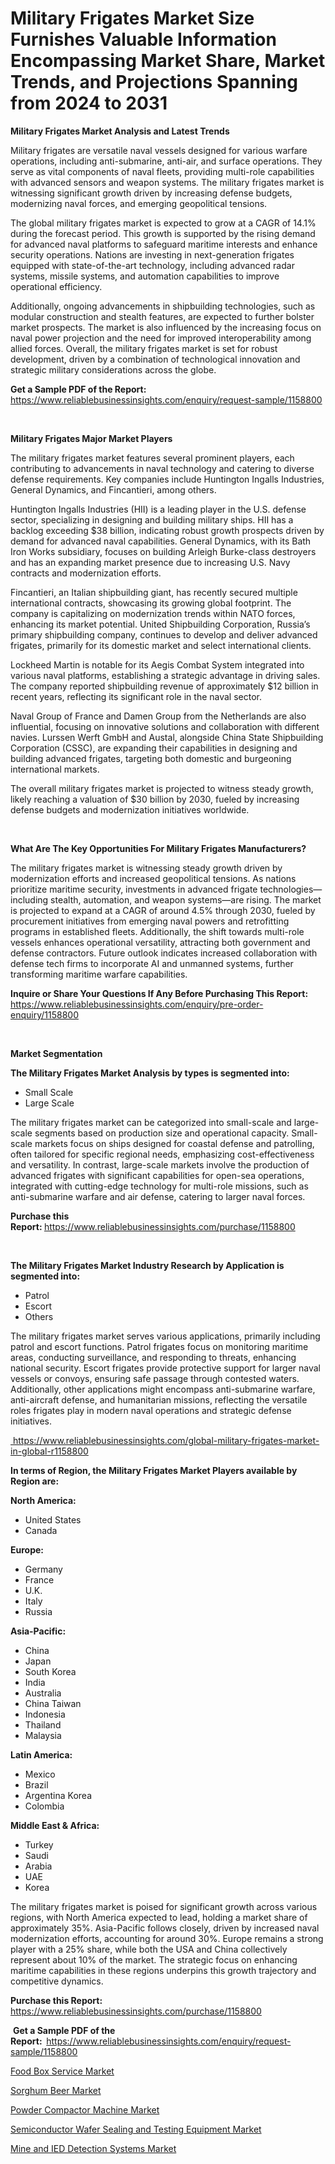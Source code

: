 <p><h1>Military Frigates Market Size Furnishes Valuable Information Encompassing Market Share, Market Trends, and Projections Spanning from 2024 to 2031</h1></p><p><strong>Military Frigates Market Analysis and Latest Trends</strong></p>
<p><p>Military frigates are versatile naval vessels designed for various warfare operations, including anti-submarine, anti-air, and surface operations. They serve as vital components of naval fleets, providing multi-role capabilities with advanced sensors and weapon systems. The military frigates market is witnessing significant growth driven by increasing defense budgets, modernizing naval forces, and emerging geopolitical tensions.</p><p>The global military frigates market is expected to grow at a CAGR of 14.1% during the forecast period. This growth is supported by the rising demand for advanced naval platforms to safeguard maritime interests and enhance security operations. Nations are investing in next-generation frigates equipped with state-of-the-art technology, including advanced radar systems, missile systems, and automation capabilities to improve operational efficiency.</p><p>Additionally, ongoing advancements in shipbuilding technologies, such as modular construction and stealth features, are expected to further bolster market prospects. The market is also influenced by the increasing focus on naval power projection and the need for improved interoperability among allied forces. Overall, the military frigates market is set for robust development, driven by a combination of technological innovation and strategic military considerations across the globe.</p></p>
<p><strong>Get a Sample PDF of the Report:&nbsp;</strong> <a href="https://www.reliablebusinessinsights.com/enquiry/request-sample/1158800?utm_campaign=48&utm_medium=2&utm_source=Github&utm_content=ia&utm_term=05122024&utm_id=military-frigates">https://www.reliablebusinessinsights.com/enquiry/request-sample/1158800</a></p>
<p>&nbsp;</p>
<p><strong>Military Frigates Major Market Players</strong></p>
<p><p>The military frigates market features several prominent players, each contributing to advancements in naval technology and catering to diverse defense requirements. Key companies include Huntington Ingalls Industries, General Dynamics, and Fincantieri, among others.</p><p>Huntington Ingalls Industries (HII) is a leading player in the U.S. defense sector, specializing in designing and building military ships. HII has a backlog exceeding $38 billion, indicating robust growth prospects driven by demand for advanced naval capabilities. General Dynamics, with its Bath Iron Works subsidiary, focuses on building Arleigh Burke-class destroyers and has an expanding market presence due to increasing U.S. Navy contracts and modernization efforts.</p><p>Fincantieri, an Italian shipbuilding giant, has recently secured multiple international contracts, showcasing its growing global footprint. The company is capitalizing on modernization trends within NATO forces, enhancing its market potential. United Shipbuilding Corporation, Russia’s primary shipbuilding company, continues to develop and deliver advanced frigates, primarily for its domestic market and select international clients.</p><p>Lockheed Martin is notable for its Aegis Combat System integrated into various naval platforms, establishing a strategic advantage in driving sales. The company reported shipbuilding revenue of approximately $12 billion in recent years, reflecting its significant role in the naval sector.</p><p>Naval Group of France and Damen Group from the Netherlands are also influential, focusing on innovative solutions and collaboration with different navies. Lurssen Werft GmbH and Austal, alongside China State Shipbuilding Corporation (CSSC), are expanding their capabilities in designing and building advanced frigates, targeting both domestic and burgeoning international markets.</p><p>The overall military frigates market is projected to witness steady growth, likely reaching a valuation of $30 billion by 2030, fueled by increasing defense budgets and modernization initiatives worldwide.</p></p>
<p>&nbsp;</p>
<p><strong>What Are The Key Opportunities For Military Frigates Manufacturers?</strong></p>
<p><p>The military frigates market is witnessing steady growth driven by modernization efforts and increased geopolitical tensions. As nations prioritize maritime security, investments in advanced frigate technologies—including stealth, automation, and weapon systems—are rising. The market is projected to expand at a CAGR of around 4.5% through 2030, fueled by procurement initiatives from emerging naval powers and retrofitting programs in established fleets. Additionally, the shift towards multi-role vessels enhances operational versatility, attracting both government and defense contractors. Future outlook indicates increased collaboration with defense tech firms to incorporate AI and unmanned systems, further transforming maritime warfare capabilities.</p></p>
<p><strong>Inquire or Share Your Questions If Any Before Purchasing This Report:</strong> <a href="https://www.reliablebusinessinsights.com/enquiry/pre-order-enquiry/1158800?utm_campaign=48&utm_medium=2&utm_source=Github&utm_content=ia&utm_term=05122024&utm_id=military-frigates">https://www.reliablebusinessinsights.com/enquiry/pre-order-enquiry/1158800</a></p>
<p>&nbsp;</p>
<p><strong>Market Segmentation</strong></p>
<p><strong>The Military Frigates Market Analysis by types is segmented into:</strong></p>
<p><ul><li>Small Scale</li><li>Large Scale</li></ul></p>
<p><p>The military frigates market can be categorized into small-scale and large-scale segments based on production size and operational capacity. Small-scale markets focus on ships designed for coastal defense and patrolling, often tailored for specific regional needs, emphasizing cost-effectiveness and versatility. In contrast, large-scale markets involve the production of advanced frigates with significant capabilities for open-sea operations, integrated with cutting-edge technology for multi-role missions, such as anti-submarine warfare and air defense, catering to larger naval forces.</p></p>
<p><strong>Purchase this Report:&nbsp;</strong><a href="https://www.reliablebusinessinsights.com/purchase/1158800?utm_campaign=48&utm_medium=2&utm_source=Github&utm_content=ia&utm_term=05122024&utm_id=military-frigates">https://www.reliablebusinessinsights.com/purchase/1158800</a></p>
<p>&nbsp;</p>
<p><strong>The Military Frigates Market Industry Research by Application is segmented into:</strong></p>
<p><ul><li>Patrol</li><li>Escort</li><li>Others</li></ul></p>
<p><p>The military frigates market serves various applications, primarily including patrol and escort functions. Patrol frigates focus on monitoring maritime areas, conducting surveillance, and responding to threats, enhancing national security. Escort frigates provide protective support for larger naval vessels or convoys, ensuring safe passage through contested waters. Additionally, other applications might encompass anti-submarine warfare, anti-aircraft defense, and humanitarian missions, reflecting the versatile roles frigates play in modern naval operations and strategic defense initiatives.</p></p>
<p><a href="https://www.reliablebusinessinsights.com/global-military-frigates-market-in-global-r1158800?utm_campaign=48&utm_medium=2&utm_source=Github&utm_content=ia&utm_term=05122024&utm_id=military-frigates">&nbsp;https://www.reliablebusinessinsights.com/global-military-frigates-market-in-global-r1158800</a></p>
<p><strong>In terms of Region, the Military Frigates Market Players available by Region are:</strong></p>
<p>
    <p> <strong> North America: </strong>
        <ul>
            <li>United States</li>
            <li>Canada</li>
        </ul>
        </p> 
    <p> <strong> Europe: </strong>
        <ul>
            <li>Germany</li>
            <li>France</li>
            <li>U.K.</li>
            <li>Italy</li>
            <li>Russia</li>
        </ul>
        </p> 
    <p> <strong> Asia-Pacific: </strong>
        <ul>
            <li>China</li>
            <li>Japan</li>
            <li>South Korea</li>
            <li>India</li>
            <li>Australia</li>
            <li>China Taiwan</li>
            <li>Indonesia</li>
            <li>Thailand</li>
            <li>Malaysia</li>
        </ul>
        </p> 
    <p> <strong> Latin America: </strong>
        <ul>
            <li>Mexico</li>
            <li>Brazil</li>
            <li>Argentina Korea</li>
            <li>Colombia</li>
        </ul>
        </p> 
    <p> <strong> Middle East & Africa: </strong>
        <ul>
            <li>Turkey</li>
            <li>Saudi</li>
            <li>Arabia</li>
            <li>UAE</li>
            <li>Korea</li>
        </ul>
    </p>
    </p>
<p><p>The military frigates market is poised for significant growth across various regions, with North America expected to lead, holding a market share of approximately 35%. Asia-Pacific follows closely, driven by increased naval modernization efforts, accounting for around 30%. Europe remains a strong player with a 25% share, while both the USA and China collectively represent about 10% of the market. The strategic focus on enhancing maritime capabilities in these regions underpins this growth trajectory and competitive dynamics.</p></p>
<p><strong>Purchase this Report: </strong><a href="https://www.reliablebusinessinsights.com/purchase/1158800?utm_campaign=48&utm_medium=2&utm_source=Github&utm_content=ia&utm_term=05122024&utm_id=military-frigates">https://www.reliablebusinessinsights.com/purchase/1158800</a></p>
<p>&nbsp;<strong>Get a Sample PDF of the Report:&nbsp;&nbsp;</strong><a href="https://www.reliablebusinessinsights.com/enquiry/request-sample/1158800?utm_campaign=48&utm_medium=2&utm_source=Github&utm_content=ia&utm_term=05122024&utm_id=military-frigates">https://www.reliablebusinessinsights.com/enquiry/request-sample/1158800</a></p>
<p><strong></strong></p>
<p><p><a href="https://www.linkedin.com/pulse/global-food-box-service-market-forecast-2024-2031-trends-r11lf?utm_campaign=48&utm_medium=2&utm_source=Github&utm_content=ia&utm_term=05122024&utm_id=military-frigates">Food Box Service Market</a></p><p><a href="https://www.linkedin.com/pulse/financial-overview-market-analysis-sorghum-beer-shareholding-sbigf?utm_campaign=48&utm_medium=2&utm_source=Github&utm_content=ia&utm_term=05122024&utm_id=military-frigates">Sorghum Beer Market</a></p><p><a href="https://issuu.com/reportprime-2/docs/powder-compactor-machine-market-size-2030.pptx?utm_campaign=48&utm_medium=2&utm_source=Github&utm_content=ia&utm_term=05122024&utm_id=military-frigates">Powder Compactor Machine Market</a></p><p><a href="https://issuu.com/reportprime-2/docs/semiconductor-wafer-sealing-and-testing-equipment-?utm_campaign=48&utm_medium=2&utm_source=Github&utm_content=ia&utm_term=05122024&utm_id=military-frigates">Semiconductor Wafer Sealing and Testing Equipment Market</a></p><p><a href="https://github.com/kathiestrine5ty/Market-Research-Report-List-1/blob/main/mine-and-ied-detection-systems-market.md?utm_campaign=48&utm_medium=2&utm_source=Github&utm_content=ia&utm_term=05122024&utm_id=military-frigates">Mine and IED Detection Systems Market</a></p></p>